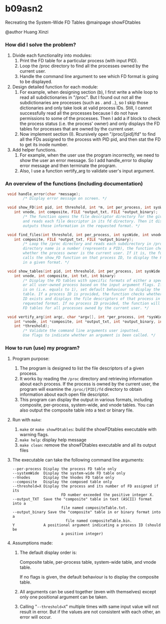 # b09asn2
Recreating the System-Wide FD Tables
@mainpage showFDtables

@author Huang Xinzi

### How did I solve the problem?

1. Divide each functionality into modules:
    1. Print the FD table for a particular process (with input PID).
    2. Loop the /proc directory to find all the processes owned by the current user.
    3. Handle the command line argument to see which FD format is going to be displayed.
2. Design detailed function for each module:
    1. For example, when designing section (b), I first write a while loop to read all subdictionaries in "/proc". But I found out not all the subdictionaries are processes (such as . and ..), so I skip those dictionaries and only take look at valid process IDs. Still, I cannot successfully read all the processes because I do not have permissions to some of the processes. Then I add a if block to check the process status (i.e. the process' owner) and only displays the FD tables for processes that are owned by the current user.
    2. Now implement section (I). Rcursively open "/proc/[pid]/fd" to find all the FDs assigned to the process with PID pid, and then stat the FD to get its inode number.
3. Add helper functions.
    1. For example, when the user use the program incorrectly, we need to show the user an error message. So I add handle_error to display error message and then terminate the program.
    2. Also, I use a function vertify_arg to validate user's input argument.
    

### An overview of the functions (including documentation)

```c
 void handle_error(char *message);
 		/* Display error message on screen. */

 void show_FD(int pid, int threshold, int *m, int per_process, int sysWide,
 	int vnode, int composite, FILE *output_txt, FILE *output_binary);
 		/* The function opens the file descriptor directory for the given process
 		and reads each file descriptor in its fd directory. Then it displays or
 		outputs those information in the requested format. */

 void find_files(int threshold, int per_process, int sysWide, int vnode,
 	int composite, FILE *output_txt, FILE *output_binary);
 		/* Loop the /proc directory and reads each subdirectory in /proc. If a
 		directory name is a number (represents a PID), the function checks
 		whether the process owner is the current user. If it is, the function
 		calls the show_FD function on that process ID, to display the FD tables
 		in a given format. */

 void show_tables(int pid, int threshold, int per_process, int sysWide,
 	int vnode, int composite, int txt, int binary)
 		/* Display the FD tables with specific formats of either a specific process
 		or all user-owned process based on the input argument flags. If no flags
 		is on (i.e. equals to 1), set default behaviour to display the composite
 		table. If a process ID is provided, the function checks whether the process
 		ID exists and displays the file descriptors of that process in the
 		requested format. If no process ID provided, the function will display the
		FD tables for all processes owned by the current user. */

 void vertify_arg(int argc, char *argv[], int *per_process, int *sysWide,
 	int *vnode, int *composite, int *output_txt, int *output_binary, int *pid,
 	int *threshold);
 		/* Validate the command line arguments user inputted.
 		Use flags to indicate whether an argument is been called. */
```

### How to run (use) my program?

1. Program purpose:
    1. The program is designed to list the file descriptors of a given process.
    2. It works by reading the `/proc` directory and retrieving information about each process. If the process is owned by the current user, the program will examine the `/proc/[PID]/fd` directory to obtain information about each open file descriptor.
    3. This program can display the output in various formats, including composite, per-process, system-wide, and vnode tables. You can also output the composite table into a text or binary file.
2. Run with `make`:
    1. `make` or `make showFDtables`: build the showFDtables executable with warning flags.
    2. `make help`: display help message
    3. `make clean`: remove the showFDtables executable and all its output files
3. The executable can take the following command line arguments:
    
    ```
    --per-process Display the process FD table only
    --systemWide  Display the system-wide FD table only
    --Vnodes      Display the Vnodes FD table only
    --composite   Display the composed table only
    --threshold=X Display the process and its number of FD assigned if its
      					  FD number exceeded the positive integer X.
    --output_TXT  Save the "composite" table in text (ASCII) format into a
      					  file named compositeTable.txt.
    --output_binary	Save the "composite" table in or binary format into a
      						file named compositeTable.bin.
    Y             A positional argument indicating a process ID (should be
      				 	  a positive integer)
    ```
    
4. Assumptions made:
    1. The default display order is:
        
        Composite table, per-process table, system-wide table, and vnode table.
        
        If no flags is given, the default behaviour is to display the composite table.
        
    2. All arguments can be used together (even with themselves) except only one positional argument can be taken.
    3. Calling "`--threshold=X`" multiple times with same input value will not result in error. But if the values are not consistent with each other, an error will occur.
